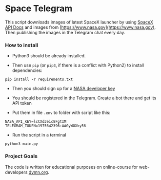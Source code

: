 # Space Telegram

This script downloads images of latest SpaceX launcher by using  [SpaceX API Docs](https://docs.spacexdata.com) and images from [https://www.nasa.gov](https://www.nasa.gov). Then publishing the images in the Telegram chat every day.

### How to install

* Python3 should be already installed.

* Then use `pip` (or `pip3`, if there is a conflict with Python2) to install dependencies:
```
pip install -r requirements.txt
```
* Then you should sign up for a [NASA developer key](https://api.nasa.gov/#apod)

* You should be registered in the Telegram. Create a bot there and get its API token

* Put them in file `.env` to folder with script like this:
```
NASA_API_KEY=lcCXd3eic8FgtIM
TELEGRAM_TOKEN=1975642396:AAGyWOXky56
```
* Run the script in a terminal
```
python3 main.py
```

### Project Goals

The code is written for educational purposes on online-course for web-developers [dvmn.org](https://dvmn.org/).
